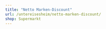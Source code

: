 ```yaml
---
title: "Netto Marken-Discount"
url: /untereisesheim/netto-marken-discount/
shop: Supermarkt
---
```

